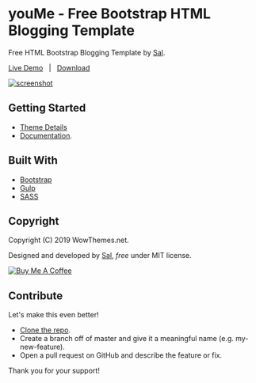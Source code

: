 # youMe - Free Bootstrap HTML Blogging Template

Free HTML Bootstrap Blogging Template by [Sal](https://www.wowthemes.net).

[Live Demo](https://wowthemesnet.github.io/template-youMe-bootstrap-html/) &nbsp; | &nbsp; [Download](https://github.com/wowthemesnet/template-youMe-bootstrap-html/archive/master.zip)

[![screenshot](assets/img/screenshot-youMe.png)](https://wowthemesnet.github.io/template-youMe-bootstrap-html/)

## Getting Started

* [Theme Details](https://www.wowthemes.net/youMe-free-html-bootstrap-template/)
* [Documentation](https://wowthemesnet.github.io/template-youMe-bootstrap-html/docs.html).

## Built With

* [Bootstrap](https://github.com/twbs/bootstrap)
* [Gulp](https://gulpjs.com/)
* [SASS](https://sass-lang.com/)

## Copyright

Copyright (C) 2019 WowThemes.net.

Designed and developed by [Sal](https://www.wowthemes.net), *free* under MIT license. 

<a href="https://www.buymeacoffee.com/sal" target="_blank"><img src="https://www.buymeacoffee.com/assets/img/custom_images/orange_img.png" alt="Buy Me A Coffee" style="height: auto !important;width: auto !important;" ></a>

## Contribute

Let's make this even better!

- [Clone the repo](https://github.com/wowthemesnet/template-youMe-bootstrap-html.git).
- Create a branch off of master and give it a meaningful name (e.g. my-new-feature).
- Open a pull request on GitHub and describe the feature or fix.

Thank you for your support!
